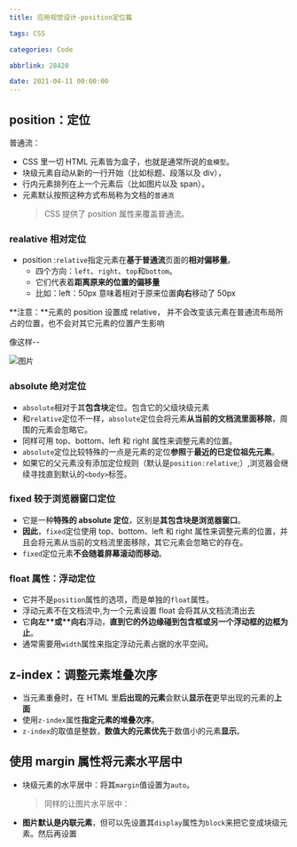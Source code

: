 ```yaml
---
title: 应用视觉设计-position定位篇

tags: CSS

categories: Code

abbrlink: 28420

date: 2021-04-11 00:00:00
---
```



## position：定位

普通流：

- CSS 里一切 HTML 元素皆为盒子，也就是通常所说的`盒模型`。
- 块级元素自动从新的一行开始（比如标题、段落以及 div），
- 行内元素排列在上一个元素后（比如图片以及 span）。
- 元素默认按照这种方式布局称为文档的`普通流`
  > CSS 提供了 position 属性来覆盖普通流。
<!-- more -->

### realative 相对定位

- position :`relative`指定元素在**基于普通流**页面的**相对偏移量**。
  - 四个方向：`left`、`right`、`top`和`bottom`。
  - 它们代表着**距离原来的位置的偏移量**
  - 比如：left：50px 意味着相对于原来位置**向右**移动了 50px

**注意：**元素的 position 设置成 relative， 并不会改变该元素在普通流布局所占的位置，也不会对其它元素的位置产生影响

像这样--

![图片](https://uploader.shimo.im/f/DiV7RVxSLdtrTw2m.png!thumbnail?fileGuid=6R3YRX8vDpXjDY3T)

### absolute 绝对定位

- `absolute`相对于其**包含块**定位。包含它的父级块级元素
- 和`relative`定位不一样，`absolute`定位会将元素**从当前的文档流里面移除**，周围的元素会忽略它。
- 同样可用 top、bottom、left 和 right 属性来调整元素的位置。
- `absolute`定位比较特殊的一点是元素的定位**参照**于**最近的已定位祖先元素**。
- 如果它的父元素没有添加定位规则（默认是`position:relative`;）,浏览器会继续寻找直到默认的`<body>`标签。

### fixed 较于浏览器窗口定位

- 它是一种**特殊的 absolute 定位**，区别是**其包含块是浏览器窗口**。
- **因此**，`fixed`定位使用 top、bottom、left 和 right 属性来调整元素的位置，并且会将元素从当前的文档流里面移除，其它元素会忽略它的存在。
- `fixed`定位元素**不会随着屏幕滚动而移动**。

### float 属性：浮动定位

- 它并不是`position`属性的选项，而是单独的`float`属性。
- 浮动元素不在文档流中,为一个元素设置 float 会将其从文档流清出去
- 它**向左\*\***或\***\*向右**浮动，**直到它的外边缘碰到包含框或另一个浮动框的边框为止**。
- 通常需要用`width`属性来指定浮动元素占据的水平空间。

## z-index：调整元素堆叠次序

- 当元素重叠时，在 HTML 里**后出现的元素**会默认**显示在**更早出现的元素的**上面**
- 使用`z-index`属性**指定元素的堆叠次序**。
- `z-index`的取值是整数，**数值大的元素优先**于数值小的元素**显示**。

## 使用 margin 属性将元素水平居中

- 块级元素的水平居中：将其`margin`值设置为`auto`。
  > 同样的让图片水平居中：
- **图片默认是内联元素**，但可以先设置其`display`属性为`block`来把它变成块级元素。然后再设置
